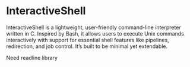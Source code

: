 # InteractiveShell
InteractiveShell is a lightweight, user-friendly command-line interpreter written in C. Inspired by Bash, it allows users to execute Unix commands interactively with support for essential shell features like pipelines, redirection, and job control. It’s built to be minimal yet extendable.


Need readline library